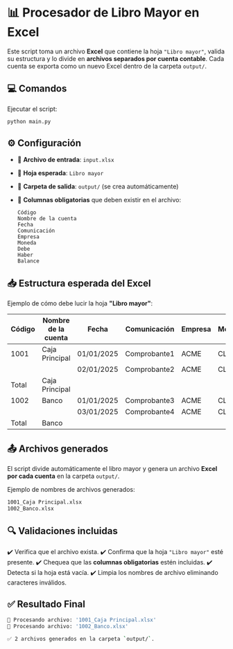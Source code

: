 # 📊 **Procesador de Libro Mayor en Excel**

Este script toma un archivo **Excel** que contiene la hoja `"Libro mayor"`, valida su estructura y lo divide en **archivos separados por cuenta contable**. Cada cuenta se exporta como un nuevo Excel dentro de la carpeta `output/`.

## 💻 **Comandos**

Ejecutar el script:

```bash
python main.py
````

## ⚙️ **Configuración**

* 📄 **Archivo de entrada**: `input.xlsx`
* 📑 **Hoja esperada**: `Libro mayor`
* 📂 **Carpeta de salida**: `output/` (se crea automáticamente)
* 📌 **Columnas obligatorias** que deben existir en el archivo:

  ```text
  Código
  Nombre de la cuenta
  Fecha
  Comunicación
  Empresa
  Moneda
  Debe
  Haber
  Balance
  ```

## 📥 **Estructura esperada del Excel**

Ejemplo de cómo debe lucir la hoja **"Libro mayor"**:

| Código | Nombre de la cuenta | Fecha      | Comunicación | Empresa | Moneda | Debe   | Haber | Balance |
| ------ | ------------------- | ---------- | ------------ | ------- | ------ | ------ | ----- | ------- |
| 1001   | Caja Principal      | 01/01/2025 | Comprobante1 | ACME    | CLP    | 100000 |       | 100000  |
|        |                     | 02/01/2025 | Comprobante2 | ACME    | CLP    |        | 20000 | 80000   |
| Total  | Caja Principal      |            |              |         |        |        |       | 80000   |
| 1002   | Banco               | 01/01/2025 | Comprobante3 | ACME    | CLP    | 50000  |       | 50000   |
|        |                     | 03/01/2025 | Comprobante4 | ACME    | CLP    |        | 15000 | 35000   |
| Total  | Banco               |            |              |         |        |        |       | 35000   |

## 📤 **Archivos generados**

El script divide automáticamente el libro mayor y genera un archivo **Excel por cada cuenta** en la carpeta `output/`.

Ejemplo de nombres de archivos generados:

```bash
1001_Caja Principal.xlsx
1002_Banco.xlsx
```

## 🔍 **Validaciones incluidas**

✔️ Verifica que el archivo exista.
✔️ Confirma que la hoja `"Libro mayor"` esté presente.
✔️ Chequea que las **columnas obligatorias** estén incluidas.
✔️ Detecta si la hoja está vacía.
✔️ Limpia los nombres de archivo eliminando caracteres inválidos.

## ✅ **Resultado Final**

```bash
🔄 Procesando archivo: '1001_Caja Principal.xlsx'
🔄 Procesando archivo: '1002_Banco.xlsx'

✅ 2 archivos generados en la carpeta `output/`.
```
